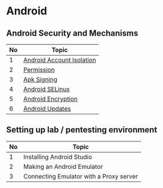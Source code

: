 # Android


## Android Security and Mechanisms

| No | Topic |
| -------------- | --------------- |
| 1 | [Android Account Isolation ](./Android/1.1.android_account_isolation.md)  |
| 2 | [Permission](./Android/1.2.permission.md)  |
| 3 | [Apk Signing](./Android/1.3.signing.md)  |
| 4 | [Android SELinux](./Android/1.4.android_selinux.md)  |
| 5 | [Android Encryption](./Android/1.5.encryption.md)  |
| 6 | [Android Updates](./Android/1.6.updates.md)  |

## Setting up lab / pentesting environment

| No | Topic |
| -------------- | --------------- |
| 1 | Installing Android Studio |
| 2 | Making an Android Emulator |
| 3 | Connecting Emulator with a Proxy server |

